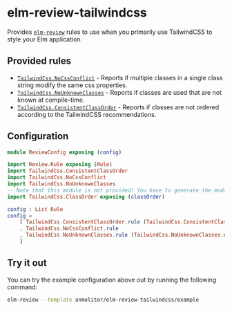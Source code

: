 # elm-review-tailwindcss

Provides [`elm-review`](https://package.elm-lang.org/packages/jfmengels/elm-review/latest/) rules to use when you primarily use TailwindCSS to style your Elm application.

## Provided rules

- [`TailwindCss.NoCssConflict`](https://package.elm-lang.org/packages/anmolitor/elm-review-tailwindcss/1.0.1/TailwindCss-NoCssConflict/) - Reports if multiple classes in a single class string modify the same css properties.
- [`TailwindCss.NoUnknownClasses`](https://package.elm-lang.org/packages/anmolitor/elm-review-tailwindcss/1.0.1/TailwindCss-NoUnknownClasses/) - Reports if classes are used that are not known at compile-time.
- [`TailwindCss.ConsistentClassOrder`](https://package.elm-lang.org/packages/anmolitor/elm-review-tailwindcss/1.0.1/TailwindCss-ConsistentClassOrder/) - Reports if classes are not ordered according to the TailwindCSS recommendations.

## Configuration

```elm
module ReviewConfig exposing (config)

import Review.Rule exposing (Rule)
import TailwindCss.ConsistentClassOrder
import TailwindCss.NoCssConflict
import TailwindCss.NoUnknownClasses
-- Note that this module is not provided! You have to generate the module yourself using postcss and our postcss-plugin.
import TailwindCss.ClassOrder exposing (classOrder)

config : List Rule
config =
    [ TailwindCss.ConsistentClassOrder.rule (TailwindCss.ConsistentClassOrder.defaultConfig classOrder)
    , TailwindCss.NoCssConflict.rule
    , TailwindCss.NoUnknownClasses.rule (TailwindCss.NoUnknownClasses.defaultConfig classOrder)
    ]
```

## Try it out

You can try the example configuration above out by running the following command:

```bash
elm-review --template anmolitor/elm-review-tailwindcss/example
```
